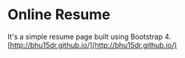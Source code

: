 # Online Resume

It's a simple resume page built using Bootstrap 4.<br>
[http://bhu15dr.github.io/](http://bhu15dr.github.io/)
